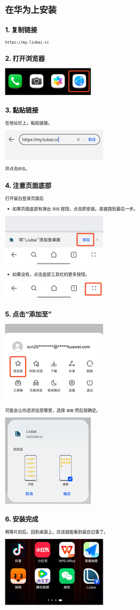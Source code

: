 # 在华为上安装


## 1. 复制链接

`https://my.liubai.cc`

<CopyButton />

## 2. 打开浏览器

<img src="./assets-huawei/1.png" width="280" />

## 3. 黏贴链接

在地址栏上，黏贴链接。 

<img src="./assets-huawei/2.png" width="320" />

并点击`前往`。

## 4. 注意页面底部

打开留白登录页面后

- 如果页面底部有弹出 `添加` 按钮，点击即安装。直接跳到最后一步。

<img src="./assets-huawei/3.png" width="320" />

- 如果没有，点击底部工具栏的更多按钮。

<img src="./assets-huawei/4.png" width="320" />

## 5. 点击“添加至”

<img src="./assets-huawei/5.png" width="320" />

可能会让你选添加至哪里，选择 `桌面` 然后按确定。

<img src="./assets-huawei/6.png" width="280" />

## 6. 安装完成

稍等片刻后，回到桌面上，应该就能看到留白记事了。

<img src="./assets-huawei/7.png" width="320" />
